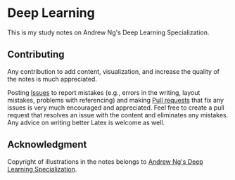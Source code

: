 # Deep Learning
This is my study notes on Andrew Ng's Deep Learning Specialization.

## Contributing ##

Any contribution to add content, visualization, and increase the quality of the notes is much appreciated.

Posting [Issues](https://github.com/RongRG/Deap-Learning/issues) to report mistakes (e.g., errors in the writing, layout mistakes, problems with referencing) and 
making [Pull requests](https://github.com/RongRG/Deap-Learning/pulls) that fix any issues is very much encouraged and appreciated. Feel free to create a pull request that resolves an issue with the content and eliminates any mistakes. Any advice on writing better Latex is welcome as well.

## Acknowledgment ##
Copyright of illustrations in the notes belongs to
[Andrew Ng's Deep Learning Specialization](https://www.coursera.org/specializations/deep-learning).
